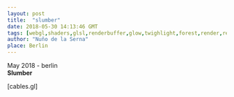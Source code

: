 ```yaml
---
layout: post
title:  "slumber"
date: 2018-05-30 14:13:46 GMT
tags: [webgl,shaders,glsl,renderbuffer,glow,twighlight,forest,render,realtime,dark,limbo,computer graphics]
author: "Nuño de la Serna"
place: Berlin
---
```


<p>May 2018 - berlin<br/><b>Slumber</b><br/></p><p>[cables.gl]<br/></p>

